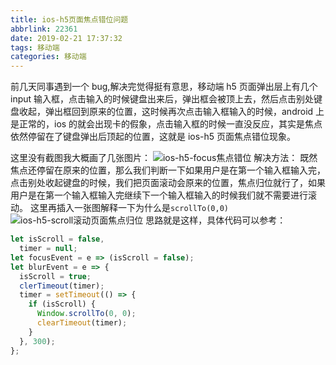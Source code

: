 ```yaml
---
title: ios-h5页面焦点错位问题
abbrlink: 22361
date: 2019-02-21 17:37:32
tags: 移动端
categories: 移动端
---
```


前几天同事遇到一个 bug,解决完觉得挺有意思，移动端 h5 页面弹出层上有几个 input 输入框，点击输入的时候键盘出来后，弹出框会被顶上去，然后点击别处键盘收起，弹出框回到原来的位置，这时候再次点击输入框输入的时候，android 上是正常的，ios 的就会出现卡的假象，点击输入框的时候一直没反应，其实是焦点依然停留在了键盘弹出后顶起的位置，这就是 ios-h5 页面焦点错位现象。

<!-- more -->

这里没有截图我大概画了几张图片：
![ios-h5-focus焦点错位](/../images/ios-h5-fouce.png)
解决方法： 既然焦点还停留在原来的位置，那么我们判断一下如果用户是在第一个输入框输入完，点击别处收起键盘的时候，我们把页面滚动会原来的位置，焦点归位就行了，如果用户是在第一个输入框输入完继续下一个输入框输入的时候我们就不需要进行滚动。
这里再插入一张图解释一下为什么是`scrollTo(0,0)`
![ios-h5-scroll滚动页面焦点归位](/../images/ios-h5-scroll.png)
思路就是这样，具体代码可以参考：

```javascript
let isScroll = false,
  timer = null;
let focusEvent = e => (isScroll = false);
let blurEvent = e => {
  isScroll = true;
  clerTimeout(timer);
  timer = setTimeout(() => {
    if (isScroll) {
      Window.scrollTo(0, 0);
      clearTimeout(timer);
    }
  }, 300);
};
```
